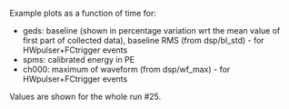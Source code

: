 Example plots as a function of time for:
- geds: baseline (shown in percentage variation wrt the mean value of first part of collected data), baseline RMS (from dsp/bl_std) - for HWpulser+FCtrigger events
- spms: calibrated energy in PE
- ch000: maximum of waveform (from dsp/wf_max) - for HWpulser+FCtrigger events

Values are shown for the whole run #25.
